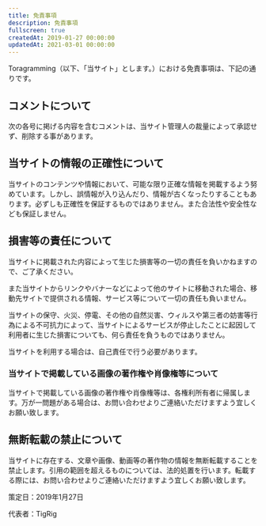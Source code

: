 ```yaml
---
title: 免責事項
description: 免責事項
fullscreen: true
createdAt: 2019-01-27 00:00:00
updatedAt: 2021-03-01 00:00:00
---
```


Toragramming（以下、「当サイト」とします。）における免責事項は、下記の通りです。

## コメントについて

次の各号に掲げる内容を含むコメントは、当サイト管理人の裁量によって承認せず、削除する事があります。

<list :items="[
  '特定の自然人または法人を誹謗し、中傷するもの',
  '極度にわいせつな内容を含むもの',
  '禁制品の取引に関するものや、他者を害する行為の依頼など、法律によって禁止されている物品、行為の依頼や斡旋などに関するもの',
  'その他、公序良俗に反し、または管理人によって承認すべきでないと認められるもの',
]"></list>

## 当サイトの情報の正確性について

当サイトのコンテンツや情報において、可能な限り正確な情報を掲載するよう努めています。しかし、誤情報が入り込んだり、情報が古くなったりすることもあります。必ずしも正確性を保証するものではありません。また合法性や安全性なども保証しません。

## 損害等の責任について

当サイトに掲載された内容によって生じた損害等の一切の責任を負いかねますので、ご了承ください。

また当サイトからリンクやバナーなどによって他のサイトに移動された場合、移動先サイトで提供される情報、サービス等について一切の責任も負いません。

当サイトの保守、火災、停電、その他の自然災害、ウィルスや第三者の妨害等行為による不可抗力によって、当サイトによるサービスが停止したことに起因して利用者に生じた損害についても、何ら責任を負うものではありません。

当サイトを利用する場合は、自己責任で行う必要があります。

### 当サイトで掲載している画像の著作権や肖像権等について

当サイトで掲載している画像の著作権や肖像権等は、各権利所有者に帰属します。万が一問題がある場合は、お問い合わせよりご連絡いただけますよう宜しくお願い致します。

## 無断転載の禁止について

当サイトに存在する、文章や画像、動画等の著作物の情報を無断転載することを禁止します。引用の範囲を超えるものについては、法的処置を行います。転載する際には、お問い合わせよりご連絡いただけますよう宜しくお願い致します。

<p class="text-right">策定日：2019年1月27日</p>
<p class="text-right">代表者：TigRig</p>
